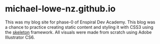 # michael-lowe-nz.github.io

This was my blog site for phase-0 of Enspiral Dev Academy. This blog was a chance to practice creating static content and styling it with CSS3 using the <a href="getskeleton.com">skeleton</a> framework. All visuals were made from scratch using Adobe Illustrator CS6.
